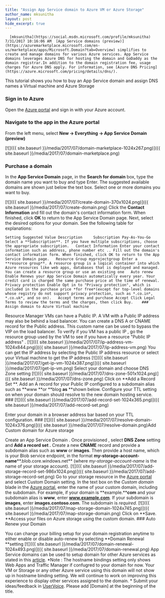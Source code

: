 ```yaml
---
title: "Assign App Service domain to Azure VM or Azure Storage"
author_name: mksunitha
layout: post
hide_excerpt: true
---
```

      [mksunitha](https://social.msdn.microsoft.com/profile/mksunitha)  7/31/2017 10:16:06 AM  [App Service domains (preview)](https://azuremarketplace.microsoft.com/en-us/marketplace/apps/Microsoft.Domain?tab=Overview) simplifies to create and manage domains for various Azure services. App Service domains leverages Azure DNS for hosting the domain and GoDaddy as the domain registrar.In addition to the domain registration fee, usage charges for Azure DNS apply. For information, see [Azure DNS Pricing](https://azure.microsoft.com/pricing/details/dns/).

 This tutorial shows you how to buy an App Service domain and assign DNS names a Virtual machine and Azure Storage 

 ### Sign in to Azure

 Open the [Azure portal](https://portal.azure.com/) and sign in with your Azure account.

 ### Navigate to the app in the Azure portal

 From the left menu, select **New -> Everything -> App Service Domain (preview)**

 [![]({{ site.baseurl }}/media/2017/07/domain-marketplace-1024x267.png)]({{ site.baseurl }}/media/2017/07/domain-marketplace.png)

 ### Purchase a domain

 In the **App Service Domain** page, in the **Search for domain** box, type the domain name you want to buy and type Enter. The suggested available domains are shown just below the text box. Select one or more domains you want to buy.

 [![]({{ site.baseurl }}/media/2017/07/create-domain-370x1024.png)]({{ site.baseurl }}/media/2017/07/create-domain.png) Click the **Contact Information** and fill out the domain's contact information form. When finished, click **OK** to return to the App Service Domain page. Next, select the desired options for your domain. See the following table for explanations:

    Setting Suggested Value Description     Subscription Pay-As-You-Go Select a **Subscription**. If you have multiple subscriptions, choose the appropriate subscription.   Contact Information Enter your contact information such as address, phone number etc .. Fill out the domain's contact information form. When finished, click OK to return to the App Service Domain page.   Resource Group myprojectgroup Enter a **resource group**. A resource group is a logical container into which Azure resources like web apps, databases that is deployed and managed. You can create a resource group or use an existing one   Auto renew Enable Renews your App Service Domain automatically every year. Your credit card is charged the same purchase price at the time of renewal.   Privacy protection Enable Opt in to "Privacy protection", which is included in the purchase price *for free*(except for top-level domains whose registry do not support privacy protection, such as *.co.in*, *.co.uk*, and so on).   Accept terms and purchase Accept Click Legal Terms to review the terms and the charges, then click Buy.    ### Assign domain to Azure Virtual machine

 Resource Manager VMs can have a Public IP. A VM with a Public IP address may also be behind a load balancer. You can create a DNS A or CNAME record for the Public address. This custom name can be used to bypass the VIP on the load balancer. To verify if you VM has a public IP , go the resource group used by the VM to see if you have a resource "Public IP address" . [![]({{ site.baseurl }}/media/2017/07/ip-address-vm-1024x844.png)]({{ site.baseurl }}/media/2017/07/ip-address-vm.png) You can get the IP address by selecting the Public IP address resource or select your Virtual machine to get the IP address [![]({{ site.baseurl }}/media/2017/07/get-ip-vm-1024x387.png)]({{ site.baseurl }}/media/2017/07/get-ip-vm.png) Select your domain and choose DNS Zone setting [![]({{ site.baseurl }}/media/2017/07/dns-zone-501x1024.png)]({{ site.baseurl }}/media/2017/07/dns-zone.png) Click on **Add a Record Set **. Add an A record for your Public IP configured to a subdomain alias such as **www **or **blog **as** **shown below. Configure your TTL setting on when your domain should resolve to the new domain hosting service. ### [![]({{ site.baseurl }}/media/2017/07/add-record-set-1024x365.png)]({{ site.baseurl }}/media/2017/07/add-record-set.png)

 Enter your domain in a browser address bar based on your TTL configuration. ### [![]({{ site.baseurl }}/media/2017/07/resolve-domain-1024x376.png)]({{ site.baseurl }}/media/2017/07/resolve-domain.png)Add Custom domain for Azure storage

 Create an App Service Domain . Once provisioned , select **DNS Zone** setting and **Add a record set .** Create a new **CNAME** record and provide a subdomain alias such as **www** or **images**. Then provide a host name, which is your Blob service endpoint, in the format **my-storage-account-name****.blob.core.windows.net** (where *my-storage-account-name* is the name of your storage account). [![]({{ site.baseurl }}/media/2017/07/add-storage-record-set-986x1024.png)]({{ site.baseurl }}/media/2017/07/add-storage-record-set.png) Go to your storage resource in the [Azure portal](https://portal.azure.com/) and select Custom Domain setting. In the text box on the *Custom domain* blade in the [Azure portal](https://portal.azure.com/), enter the name of your custom domain, including the subdomain. For example, if your domain is **example.****com** and your subdomain alias is **www**, enter **www.example.com**. If your subdomain is **images**, enter **images.contoso.com**. The subdomain is *required*. [![]({{ site.baseurl }}/media/2017/07/map-storage-domain-1024x745.png)]({{ site.baseurl }}/media/2017/07/map-storage-domain.png) Click on **Save. **Access your files on Azure storage using the custom domain. ### Auto Renew your Domain

 You can change your billing setup for your domain registration anytime to either enable or disable auto-renew by selecting **Domain Renewal **setting [![]({{ site.baseurl }}/media/2017/07/domain-renewal-1024x493.png)]({{ site.baseurl }}/media/2017/07/domain-renewal.png) App Service domains can be used to setup domain for other Azure services as stated in this [article](https://docs.microsoft.com/en-us/azure/dns/dns-for-azure-services). *Note : The hostname bindings setting only shows Web Apps and Traffic Manager if confugred to your domain for now. Your VM or Storage or any other Azure service using this domain will not show up in hostname binding setting. We will continue to work on improving this experience to display other services assigned to the domain. *  Submit your ideas/feedback in [UserVoice](https://aka.ms/webapps-uservoice). Please add [Domain] at the beginning of the title.       